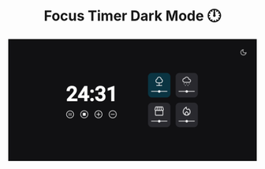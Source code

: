 <h1 align="center">Focus Timer Dark Mode 🕛</h1>

![Imagem de capa do Timer Focus](./assets/captura.png)
